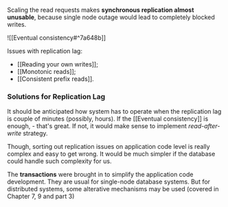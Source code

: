 Scaling the read requests makes **synchronous replication almost unusable**, because single node outage would lead to completely blocked writes.

![[Eventual consistency#^7a648b]]

Issues with replication lag:
- [[Reading your own writes]];
- [[Monotonic reads]];
- [[Consistent prefix reads]].

### Solutions for Replication Lag

It should be anticipated how system has to operate when the replication lag is couple of minutes (possibly, hours). If the [[Eventual consistency]] is enough, - that's great. If not, it would make sense to implement *read-after-write* strategy.

Though, sorting out replication issues on application code level is really complex and easy to get wrong. It would be much simpler if the database could handle such complexity for us. 

The **transactions** were brought in to simplify the application code development. They are usual for single-node database systems. But for distributed systems, some alterative mechanisms may be used (covered in Chapter 7, 9 and part 3)
